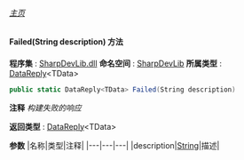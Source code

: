 ###### [主页](./Index.md "主页")
#### Failed(String description) 方法
**程序集** : [SharpDevLib.dll](./SharpDevLib.assembly.md "SharpDevLib.dll")
**命名空间** : [SharpDevLib](./SharpDevLib.namespace.md "SharpDevLib")
**所属类型** : [DataReply](./SharpDevLib.DataReply.1.md "DataReply")\<TData\>
``` csharp
public static DataReply<TData> Failed(String description)
```
**注释**
*构建失败的响应*

**返回类型** : [DataReply](./SharpDevLib.DataReply.1.md "DataReply")\<TData\>

**参数**
|名称|类型|注释|
|---|---|---|
|description|[String](https://learn.microsoft.com/en-us/dotnet/api/system.string "String")|描述|

